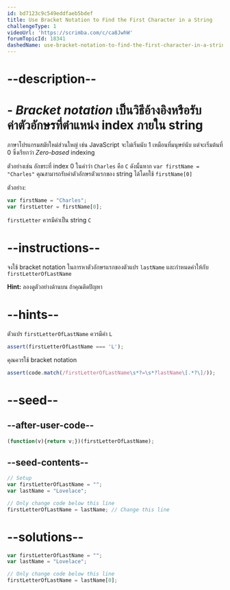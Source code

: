 ```yaml
---
id: bd7123c9c549eddfaeb5bdef
title: Use Bracket Notation to Find the First Character in a String
challengeType: 1
videoUrl: 'https://scrimba.com/c/ca8JwhW'
forumTopicId: 18341
dashedName: use-bracket-notation-to-find-the-first-character-in-a-string
---
```


# --description--

# - <dfn>Bracket notation</dfn> เป็นวิธีอ้างอิงหรือรับค่าตัวอักษรที่ตำแหน่ง index ภายใน string

ภาษาโปรแกรมสมัยใหม่ส่วนใหญ่ เช่น JavaScript จะไม่เริ่มนับ 1 เหมือนที่มนุษย์นับ แต่จะเริ่มต้นที่ 0 ซึ่งเรียกว่า <dfn>Zero-based</dfn> indexing

ตัวอย่างเช่น อักขระที่ index 0 ในคำว่า `Charles` คือ `C` ดังนั้นหาก `var firstName = "Charles"` คุณสามารถรับค่าตัวอักษรตัวแรกของ string ได้โดยใช้ `firstName[0]`

ตัวอย่าง:

```js
var firstName = "Charles";
var firstLetter = firstName[0];
```

`firstLetter` ควรมีค่าเป็น string `C`

# --instructions--

จงใช้ bracket notation ในการหาตัวอักษรแรกของตัวแปร `lastName` และกำหนดค่าให้กับ `firstLetterOfLastName`

**Hint:** ลองดูตัวอย่างด้านบน ถ้าคุณติดปัญหา

# --hints--

ตัวแปร `firstLetterOfLastName` ควรมีค่า `L`

```js
assert(firstLetterOfLastName === 'L');
```

คุณควรใช้ bracket notation

```js
assert(code.match(/firstLetterOfLastName\s*?=\s*?lastName\[.*?\]/));
```

# --seed--

## --after-user-code--

```js
(function(v){return v;})(firstLetterOfLastName);
```

## --seed-contents--

```js
// Setup
var firstLetterOfLastName = "";
var lastName = "Lovelace";

// Only change code below this line
firstLetterOfLastName = lastName; // Change this line
```

# --solutions--

```js
var firstLetterOfLastName = "";
var lastName = "Lovelace";

// Only change code below this line
firstLetterOfLastName = lastName[0];
```
